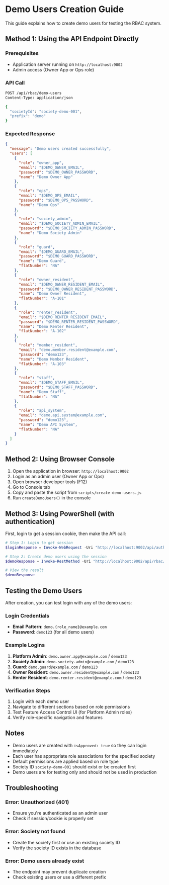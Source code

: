 # Demo Users Creation Guide

This guide explains how to create demo users for testing the RBAC system.

## Method 1: Using the API Endpoint Directly

### Prerequisites
- Application server running on `http://localhost:9002`
- Admin access (Owner App or Ops role)

### API Call
```bash
POST /api/rbac/demo-users
Content-Type: application/json

{
  "societyId": "society-demo-001",
  "prefix": "demo"
}
```

### Expected Response
```json
{
  "message": "Demo users created successfully",
  "users": [
    {
      "role": "owner_app",
      "email": "$DEMO_OWNER_EMAIL",
      "password": "$DEMO_OWNER_PASSWORD",
      "name": "Demo Owner App"
    },
    {
      "role": "ops",
      "email": "$DEMO_OPS_EMAIL",
      "password": "$DEMO_OPS_PASSWORD",
      "name": "Demo Ops"
    },
    {
      "role": "society_admin",
      "email": "$DEMO_SOCIETY_ADMIN_EMAIL",
      "password": "$DEMO_SOCIETY_ADMIN_PASSWORD",
      "name": "Demo Society Admin"
    },
    {
      "role": "guard", 
      "email": "$DEMO_GUARD_EMAIL",
      "password": "$DEMO_GUARD_PASSWORD",
      "name": "Demo Guard",
      "flatNumber": "NA"
    },
    {
      "role": "owner_resident",
      "email": "$DEMO_OWNER_RESIDENT_EMAIL",
      "password": "$DEMO_OWNER_RESIDENT_PASSWORD",
      "name": "Demo Owner Resident",
      "flatNumber": "A-101"
    },
    {
      "role": "renter_resident",
      "email": "$DEMO_RENTER_RESIDENT_EMAIL",
      "password": "$DEMO_RENTER_RESIDENT_PASSWORD",
      "name": "Demo Renter Resident",
      "flatNumber": "A-102"
    },
    {
      "role": "member_resident",
      "email": "demo.member.resident@example.com",
      "password": "demo123",
      "name": "Demo Member Resident", 
      "flatNumber": "A-103"
    },
    {
      "role": "staff",
      "email": "$DEMO_STAFF_EMAIL",
      "password": "$DEMO_STAFF_PASSWORD",
      "name": "Demo Staff",
      "flatNumber": "NA"
    },
    {
      "role": "api_system", 
      "email": "demo.api.system@example.com",
      "password": "demo123",
      "name": "Demo API System",
      "flatNumber": "NA"
    }
  ]
}
```

## Method 2: Using Browser Console

1. Open the application in browser: `http://localhost:9002`
2. Login as an admin user (Owner App or Ops)
3. Open browser developer tools (F12)
4. Go to Console tab
5. Copy and paste the script from `scripts/create-demo-users.js`
6. Run `createDemoUsers()` in the console

## Method 3: Using PowerShell (with authentication)

First, login to get a session cookie, then make the API call:

```powershell
# Step 1: Login to get session
$loginResponse = Invoke-WebRequest -Uri "http://localhost:9002/api/auth/login" -Method POST -Headers @{"Content-Type"="application/json"} -Body '{"email":"admin@resigate.com","password":"adminpassword"}' -SessionVariable session

# Step 2: Create demo users using the session
$demoResponse = Invoke-RestMethod -Uri "http://localhost:9002/api/rbac/demo-users" -Method POST -Headers @{"Content-Type"="application/json"} -Body '{"societyId":"society-demo-001","prefix":"demo"}' -WebSession $session

# View the result
$demoResponse
```

## Testing the Demo Users

After creation, you can test login with any of the demo users:

### Login Credentials
- **Email Pattern**: `demo.{role_name}@example.com`
- **Password**: `demo123` (for all demo users)

### Example Logins
1. **Platform Admin**: `demo.owner.app@example.com` / `demo123`
2. **Society Admin**: `demo.society.admin@example.com` / `demo123`
3. **Guard**: `demo.guard@example.com` / `demo123`
4. **Owner Resident**: `demo.owner.resident@example.com` / `demo123`
5. **Renter Resident**: `demo.renter.resident@example.com` / `demo123`

### Verification Steps
1. Login with each demo user
2. Navigate to different sections based on role permissions
3. Test Feature Access Control UI (for Platform Admin roles)
4. Verify role-specific navigation and features

## Notes

- Demo users are created with `isApproved: true` so they can login immediately
- Each user has appropriate role associations for the specified society
- Default permissions are applied based on role type
- Society ID `society-demo-001` should exist or be created first
- Demo users are for testing only and should not be used in production

## Troubleshooting

### Error: Unauthorized (401)
- Ensure you're authenticated as an admin user
- Check if session/cookie is properly set

### Error: Society not found
- Create the society first or use an existing society ID
- Verify the society ID exists in the database

### Error: Demo users already exist
- The endpoint may prevent duplicate creation
- Check existing users or use a different prefix
